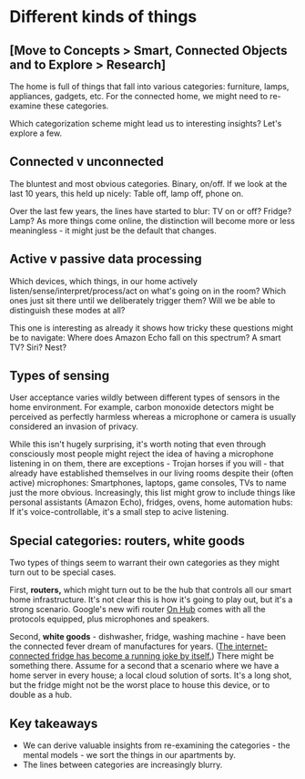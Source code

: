 # Different kinds of things

## [Move to Concepts > Smart, Connected Objects and to Explore > Research]

The home is full of things that fall into various categories: furniture, lamps, appliances, gadgets, etc. For the connected home, we might need to re-examine these categories. 

Which categorization scheme might lead us to interesting insights? Let's explore a few.

## Connected v unconnected

The bluntest and most obvious categories. Binary, on/off. If we look at the last 10 years, this held up nicely: Table off, lamp off, phone on.

Over the last few years, the lines have started to blur: TV on or off? Fridge? Lamp? As more things come online, the distinction will become more or less meaningless - it might just be the default that changes.

## Active v passive data processing

Which devices, which things, in our home actively listen/sense/interpret/process/act on what's going on in the room? Which ones just sit there until we deliberately trigger them? Will we be able to distinguish these modes at all?

This one is interesting as already it shows how tricky these questions might be to navigate: Where does Amazon Echo fall on this spectrum? A smart TV? Siri? Nest?

## Types of sensing

User acceptance varies wildly between different types of sensors in the home environment. For example, carbon monoxide detectors might be perceived as perfectly harmless whereas a microphone or camera is usually considered an invasion of privacy.

While this isn't hugely surprising, it's worth noting that even through consciously most people might reject the idea of having a microphone listening in on them, there are exceptions - Trojan horses if you will - that already have established themselves in our living rooms despite their (often active) microphones: Smartphones, laptops, game consoles, TVs to name just the more obvious. Increasingly, this list might grow to include things like personal assistants (Amazon Echo), fridges, ovens, home automation hubs: If it's voice-controllable, it's a small step to acive listening.

## Special categories: routers, white goods

Two types of things seem to warrant their own categories as they might turn out to be special cases.

First, **routers,** which might turn out to be the hub that controls all our smart home infrastructure. It's not clear this is how it's going to play out, but it's a strong scenario. Google's new wifi router [On Hub](https://on.google.com/hub/) comes with all the protocols equipped, plus microphones and speakers.

Second, **white goods** - dishwasher, fridge, washing machine - have been the connected fever dream of manufactures for years. ([The internet-connected fridge has become a running joke by itself.](http://fuckyeahinternetfridge.tumblr.com/)) There might be something there. Assume for a second that a scenario where we have a home server in every house; a local cloud solution of sorts. It's a long shot, but the fridge might not be the worst place to house this device, or to double as a hub. 

## Key takeaways

- We can derive valuable insights from re-examining the categories - the mental models - we sort the things in our apartments by.
- The lines between categories are increasingly blurry.


